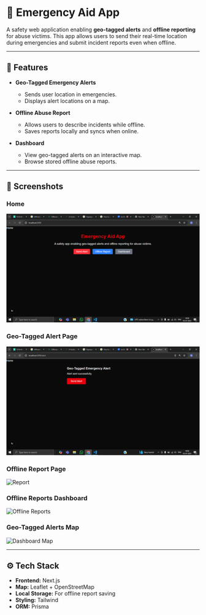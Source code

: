 # 🚨 Emergency Aid App

A safety web application enabling **geo-tagged alerts** and **offline reporting** for abuse victims. This app allows users to send their real-time location during emergencies and submit incident reports even when offline.

---

## 🌟 Features

- **Geo-Tagged Emergency Alerts**  
  - Sends user location in emergencies.
  - Displays alert locations on a map.

- **Offline Abuse Report**  
  - Allows users to describe incidents while offline.
  - Saves reports locally and syncs when online.

- **Dashboard**  
  - View geo-tagged alerts on an interactive map.
  - Browse stored offline abuse reports.

---

## 🚀 Screenshots

### Home
![Home](home.png)

### Geo-Tagged Alert Page
![Alert](alert.png)

### Offline Report Page
![Report](report.png)

### Offline Reports Dashboard
![Offline Reports](offline_reports.png)

### Geo-Tagged Alerts Map
![Dashboard Map](map.png)

---

## ⚙️ Tech Stack

- **Frontend:** Next.js
- **Map:** Leaflet + OpenStreetMap
- **Local Storage:** For offline report saving
- **Styling:** Tailwind
- **ORM:** Prisma
